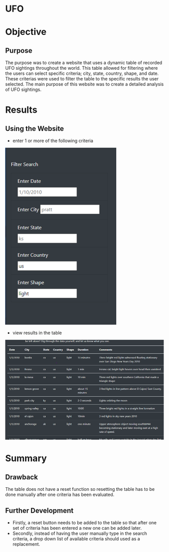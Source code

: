 # UFO

# Objective

## Purpose
The purpose was to create a website that uses a dynamic table of recorded UFO sightings throughout the world. This table allowed for filtering where the users can select specific criteria; city, state, country, shape, and date. These criterias were used to filter the table to the specific results the user selected. The main purpose of this website was to create a detailed analysis of UFO sightings. 
# Results

## Using the Website
- enter 1 or more of the following criteria

![Criteria Boxes](https://github.com/AlexGeiger1/UFO/blob/main/Resources/criteria.png)

-  view results in the table


![Filtered Table](https://github.com/AlexGeiger1/UFO/blob/main/Resources/filtered%20table.png)

# Summary 

## Drawback
The table does not have a reset function so resetting the table has to be done manually after one criteria has been evaluated. 

## Further Development
- Firstly, a reset button needs to be added to the table so that after one set of criteria has been entered a new one can be added later. 
- Secondly, instead of having the user manually type in the search criteria, a drop down list of available criteria should used as a replacement.   
